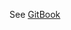 See [GitBook](https://ictberufsbildungzentralschweiz.gitbook.io/ict-bz-modul-318-objektbasiert-programmieren-mit-k/tag-1/aufgabensammlung-1)
